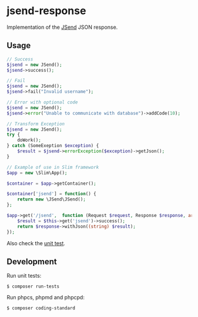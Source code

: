 # jsend-response

Implementation of the [JSend](https://labs.omniti.com/labs/jsend) JSON response.

## Usage

```php
// Success
$jsend = new JSend();
$jsend->success();

// Fail
$jsend = new JSend();
$jsend->fail("Invalid username");

// Error with optional code
$jsend = new JSend();
$jsend->error("Unable to communicate with database")->addCode(10);

// Transform Exception
$jsend = new JSend();
try {
    doWork();
} catch (SomeExeption $exception) {
    $result = $jsend->errorException($exception)->getJson();
}

// Example of use in Slim framework 
$app = new \Slim\App();

$container = $app->getContainer();

$container['jsend'] = function() {
    return new \JSend\JSend();
};

$app->get('/jsend',  function (Request $request, Response $response, array $args) {
    $result = $this->get('jsend')->success();
    return $response->withJson((string) $result);
});
```

Also check the [unit test](./tests/JSendTest.php).

## Development

Run unit tests:
    
    $ composer run-tests
    
Run phpcs, phpmd and phpcpd:

    $ composer coding-standard
